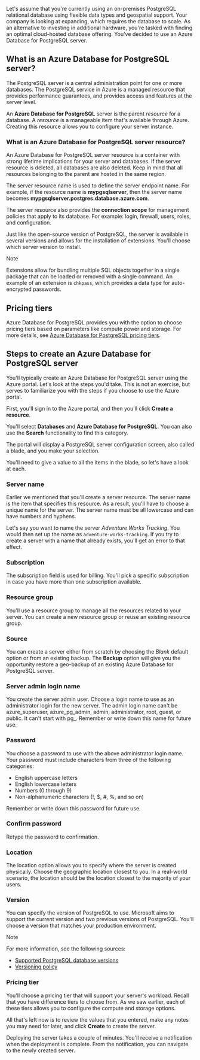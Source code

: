 Let's assume that you're currently using an on-premises PostgreSQL relational database using flexible data types and geospatial support. Your company is looking at expanding, which requires the database to scale. As an alternative to investing in additional hardware, you're tasked with finding an optimal cloud-hosted database offering. You've decided to use an Azure Database for PostgreSQL server.

## What is an Azure Database for PostgreSQL server?

The PostgreSQL server is a central administration point for one or more databases. The PostgreSQL service in Azure is a managed resource that provides performance guarantees, and provides access and features at the server level.

An **Azure Database for PostgreSQL** server is the parent _resource_ for a database. A _resource_ is a manageable item that's available through Azure. Creating this resource allows you to configure your server instance.

### What is an Azure Database for PostgreSQL server resource?

An Azure Database for PostgreSQL server resource is a container with strong lifetime implications for your server and databases. If the server resource is deleted, all databases are also deleted. Keep in mind that all resources belonging to the parent are hosted in the same region.

The server resource name is used to define the server endpoint name. For example, if the resource name is **mypgsqlserver**, then the server name becomes **mypgsqlserver.postgres.database.azure.com**.

The server resource also provides the __connection scope__ for management policies that apply to its database. For example: login, firewall, users, roles, and configuration.

Just like the open-source version of PostgreSQL, the server is available in several versions and allows for the installation of extensions. You'll choose which server version to install.

> [!NOTE]
> Extensions allow for bundling multiple SQL objects together in a single package that can be loaded or removed with a single command. An example of an extension is `chkpass`, which provides a data type for auto-encrypted passwords.

## Pricing tiers

Azure Database for PostgreSQL provides you with the option to choose pricing tiers based on parameters like compute power and storage. For more details, see [Azure Database for PostgreSQL pricing tiers](https://docs.microsoft.com/azure/postgresql/concepts-pricing-tiers).

## Steps to create an Azure Database for PostgreSQL server

You'll typically create an Azure Database for PostgreSQL server using the Azure portal. Let's look at the steps you'd take. This is not an exercise, but serves to familiarize you with the steps if you choose to use the Azure portal.

First, you'll sign in to the Azure portal, and then you'll click **Create a resource**.

You'll select **Databases** and **Azure Database for PostgreSQL**. You can also use the **Search** functionality to find this category.

The portal will display a PostgreSQL server configuration screen, also called a blade, and you make your selection.

You'll need to give a value to all the items in the blade, so let's have a look at each.

### Server name

Earlier we mentioned that you'll create a server resource. The server name is the item that specifies this resource. As a result, you'll have to choose a unique name for the server. The server name must be all lowercase and can have numbers and hyphens.

Let's say you want to name the server _Adventure Works Tracking_. You would then set up the name as `adventure-works-tracking`. If you try to create a server with a name that already exists, you'll get an error to that effect.

### Subscription

The subscription field is used for billing. You'll pick a specific subscription in case you have more than one subscription available.

### Resource group

You'll use a resource group to manage all the resources related to your server. You can create a new resource group or reuse an existing resource group.

### Source

You can create a server either from scratch by choosing the _Blank_ default option or from an existing backup. The **Backup** option will give you the opportunity restore a geo-backup of an existing Azure Database for PostgreSQL server.

### Server admin login name

You create the server admin user. Choose a login name to use as an administrator login for the new server. The admin login name can't be azure_superuser, azure_pg_admin, admin, administrator, root, guest, or public. It can't start with pg_. Remember or write down this name for future use.

### Password

You choose a password to use with the above administrator login name. Your password must include characters from three of the following categories:

- English uppercase letters
- English lowercase letters
- Numbers (0 through 9)
- Non-alphanumeric characters (!, $, #, %, and so on)

Remember or write down this password for future use.

### Confirm password

Retype the password to confirmation.

### Location

The location option allows you to specify where the server is created physically. Choose the geographic location closest to you. In a real-world scenario, the location should be the location closest to the majority of your users.

### Version

You can specify the version of PostgreSQL to use. Microsoft aims to support the current version and two previous versions of PostgreSQL. You'll choose a version that matches your production environment.

> [!NOTE]
> For more information, see the following sources:
> - [Supported PostgreSQL database versions](https://docs.microsoft.com/azure/postgresql/concepts-supported-versions?azure-portal=true)
> - [Versioning policy](https://www.postgresql.org/support/versioning/?azure-portal=true)

### Pricing tier

You'll choose a pricing tier that will support your server's workload. Recall that you have difference tiers to choose from. As we saw earlier, each of these tiers allows you to configure the compute and storage options. 

All that's left now is to review the values that you entered, make any notes you may need for later, and click **Create** to create the server.

Deploying the server takes a couple of minutes. You'll receive a notification when the deployment is complete. From the notification, you can navigate to the newly created server.

